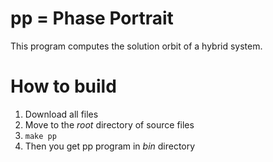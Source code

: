 # pp = Phase Portrait

This program computes the solution orbit of a hybrid system.

# How to build
1. Download all files
2. Move to the *root* directory of source files
3. `make pp`
4. Then you get pp program in *bin* directory
